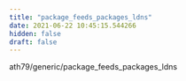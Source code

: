 ```yaml
---
title: "package_feeds_packages_ldns"
date: 2021-06-22 10:45:15.544266
hidden: false
draft: false
---
```


ath79/generic/package_feeds_packages_ldns

